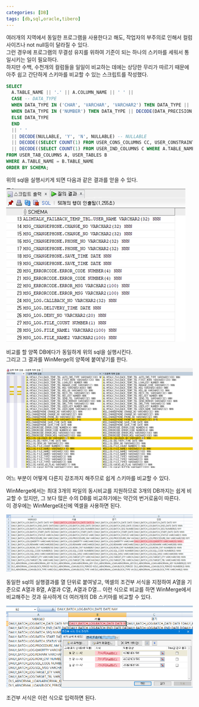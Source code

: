 ```yaml
---
categories: [DB]
tags: [db,sql,oracle,tibero]
---
```


여러개의 지역에서 동일한 프로그램을 사용한다고 해도, 작업자의 부주의로 인해서 컬럼 사이즈나 not null등이 달라질 수 있다.  
그런 경우에 프로그램의 무결성 유지를 위하여 기준이 되는 하나의 스키마를 세워서 통일시키는 일이 필요하다.  
하지만 수백, 수천개의 컬럼들을 일일이 비교하는 데에는 상당한 무리가 따르기 때문에 아주 쉽고 간단하게 스키마를 비교할 수 있는 스크립트를 작성했다.

```sql
SELECT
  A.TABLE_NAME || '.' || A.COLUMN_NAME || ' ' ||
  CASE -- DATA_TYPE
  WHEN DATA_TYPE IN ('CHAR', 'VARCHAR', 'VARCHAR2') THEN DATA_TYPE || '(' || DATA_LENGTH || ')'
  WHEN DATA_TYPE IN ('NUMBER') THEN DATA_TYPE || DECODE(DATA_PRECISION, NULL, '', '(' || DATA_PRECISION || DECODE(DATA_SCALE, 0, ')', ',' || DATA_SCALE || ')') )
  ELSE DATA_TYPE
  END
  || ' '
  || DECODE(NULLABLE, 'Y', 'N', NULLABLE) -- NULLABLE
  || DECODE((SELECT COUNT(1) FROM USER_CONS_COLUMNS CC, USER_CONSTRAINTS C WHERE CC.CONSTRAINT_NAME = C.CONSTRAINT_NAME AND C.CONSTRAINT_TYPE='P' AND CC.TABLE_NAME = A.TABLE_NAME AND CC.COLUMN_NAME = A.COLUMN_NAME), 1, 'Y', 'N') -- IS_PK
  || DECODE((SELECT COUNT(1) FROM USER_IND_COLUMNS C WHERE A.TABLE_NAME = C.TABLE_NAME AND A.COLUMN_NAME = C.COLUMN_NAME), 1, 'Y', 'N') SCHEMA-- IS_IDX
FROM USER_TAB_COLUMNS A, USER_TABLES B
WHERE A.TABLE_NAME = B.TABLE_NAME
ORDER BY SCHEMA;
```

위의 sql을 실행시키게 되면 다음과 같은 결과를 얻을 수 있다.

![1](/assets/post/2023-10-27/01.png)

비교를 할 양쪽 DB에다가 동일하게 위의 sql을 실행시킨다.  
그리고 그 결과를 WinMerge의 양쪽에 붙여넣기를 한다.

![2](/assets/post/2023-10-27/02.png)

어느 부분이 어떻게 다른지 강조까지 해주므로 쉽게 스키마를 비교할 수 있다.

WinMerge에서는 최대 3개의 파일의 동시비교를 지원하므로 3개의 DB까지는 쉽게 비교할 수 있지만, 그 보다 많은 수의 DB를 비교하기에는 약간의 번거로움이 따른다.  
이 경우에는 WinMerge대신에 엑셀을 사용하면 된다.

![3](/assets/post/2023-10-27/03.png)

동일한 sql의 실행결과를 열 단위로 붙여넣고, 엑셀의 조건부 서식을 지정하여 A열을 기준으로 A열과 B열, A열과 C열, A열과 D열... 이런 식으로 비교를 하면 WinMerge에서 비교해주는 것과 유사하게 더 여러개의 DB 스키마를 비교할 수 있다.

![4](/assets/post/2023-10-27/04.png)

조건부 서식은 이런 식으로 입력하면 된다.
